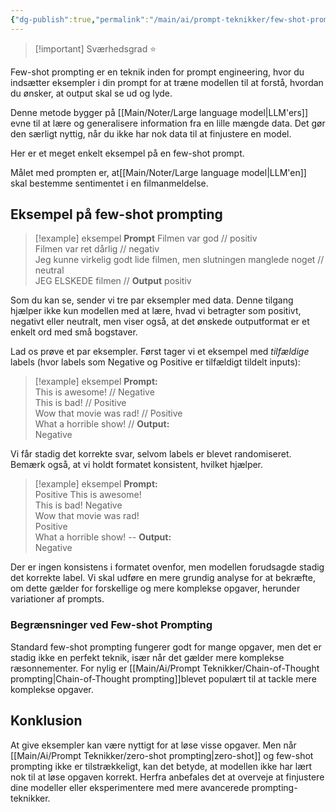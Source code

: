 ```yaml
---
{"dg-publish":true,"permalink":"/main/ai/prompt-teknikker/few-shot-prompting/","tags":["⭐"],"dgHomeLink":"false","dgShowBacklinks":"false","dgShowFileTree":"false","dgEnableSearch":"false","created":"2024-12-02T11:57:03.978+01:00"}
---
```


> [!important] Sværhedsgrad
> ⭐


Few-shot prompting er en teknik inden for prompt engineering, hvor du indsætter eksempler i din prompt for at træne modellen til at forstå, hvordan du ønsker, at output skal se ud og lyde.

Denne metode bygger på [[Main/Noter/Large language model\|LLM'ers]] evne til at lære og generalisere information fra en lille mængde data. Det gør den særligt nyttig, når du ikke har nok data til at finjustere en model.

Her er et meget enkelt eksempel på en few-shot prompt.

Målet med prompten er, at[[Main/Noter/Large language model\|LLM'en]] skal bestemme sentimentet i en filmanmeldelse.

## Eksempel på few-shot prompting
> [!example] eksempel
> **Prompt**
Filmen var god // positiv  
Filmen var ret dårlig // negativ  
Jeg kunne virkelig godt lide filmen, men slutningen manglede noget // neutral  
JEG ELSKEDE filmen //
> **Output**
> positiv

Som du kan se, sender vi tre par eksempler med data. Denne tilgang hjælper ikke kun modellen med at lære, hvad vi betragter som positivt, negativt eller neutralt, men viser også, at det ønskede outputformat er et enkelt ord med små bogstaver.

Lad os prøve et par eksempler. Først tager vi et eksempel med *tilfældige* labels (hvor labels som Negative og Positive er tilfældigt tildelt inputs):
> [!example] eksempel
**Prompt:**  
This is awesome! // Negative  
This is bad! // Positive  
Wow that movie was rad! // Positive  
What a horrible show! //
**Output:**  
Negative

Vi får stadig det korrekte svar, selvom labels er blevet randomiseret. Bemærk også, at vi holdt formatet konsistent, hvilket hjælper.

> [!example] eksempel
**Prompt:**  
Positive This is awesome!  
This is bad! Negative  
Wow that movie was rad!  
Positive  
What a horrible show! --
**Output:**  
Negative

Der er ingen konsistens i formatet ovenfor, men modellen forudsagde stadig det korrekte label. Vi skal udføre en mere grundig analyse for at bekræfte, om dette gælder for forskellige og mere komplekse opgaver, herunder variationer af prompts.
### Begrænsninger ved Few-shot Prompting
Standard few-shot prompting fungerer godt for mange opgaver, men det er stadig ikke en perfekt teknik, især når det gælder mere komplekse ræsonnementer. 
For nylig er [[Main/Ai/Prompt Teknikker/Chain-of-Thought prompting\|Chain-of-Thought prompting]]blevet populært til at tackle mere komplekse opgaver.

## Konklusion
At give eksempler kan være nyttigt for at løse visse opgaver. Men når [[Main/Ai/Prompt Teknikker/zero-shot prompting\|zero-shot]] og few-shot prompting ikke er tilstrækkeligt, kan det betyde, at modellen ikke har lært nok til at løse opgaven korrekt. Herfra anbefales det at overveje at finjustere dine modeller eller eksperimentere med mere avancerede prompting-teknikker.